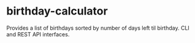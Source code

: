 # birthday-calculator

Provides a list of birthdays sorted by number of days left til birthday. CLI and REST API interfaces.

